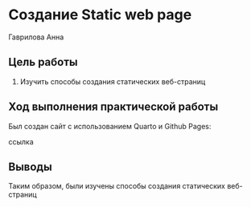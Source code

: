 # Создание Static web page
Гаврилова Анна

## Цель работы

1.  Изучить способы создания статических веб-страниц

## Ход выполнения практической работы

Был создан сайт с использованием Quarto и Github Pages:

ссылка 

## Выводы

Таким образом, были изучены способы создания статических веб-страниц
